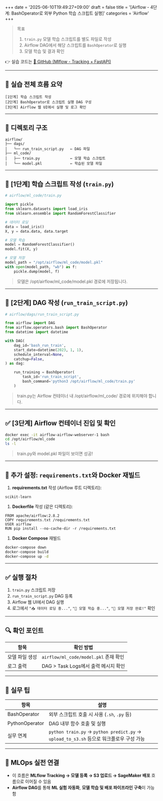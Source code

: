 +++
date = '2025-06-10T19:49:27+09:00'
draft = false
title = '[Airflow - 4단계: BashOperator로 외부 Python 학습 스크립트 실행]'
categories = 'Airflow'
+++

> 목표
> 
> 1. `train.py` 모델 학습 스크립트를 별도 파일로 작성
> 2. Airflow DAG에서 해당 스크립트를 `BashOperator`로 실행
> 3. 모델 학습 및 결과 확인

👉 실습 코드는 [🔗 GitHub (Mlflow - Tracking + FastAPI)](https://github.com/keonhoban/mlops-infra-labs/tree/main/airflow/04_BashOperator_and_Python_ML_Script)

---

## 🧭 실습 전체 흐름 요약

```
[1단계] 학습 스크립트 작성
[2단계] BashOperator로 스크립트 실행 DAG 구성
[3단계] Airflow 웹 UI에서 실행 및 로그 확인
```

---

## 📁 디렉토리 구조

```
airflow/
├── dags/
│   └── run_train_script.py   ← DAG 파일
├── ml_code/
│   ├── train.py              ← 모델 학습 스크립트
│   └── model.pkl             ← 학습된 모델 파일
```

---

## 🧪 [1단계] 학습 스크립트 작성 (`train.py`)

```python
# airflow/ml_code/train.py

import pickle
from sklearn.datasets import load_iris
from sklearn.ensemble import RandomForestClassifier

# 데이터 로딩
data = load_iris()
X, y = data.data, data.target

# 모델 학습
model = RandomForestClassifier()
model.fit(X, y)

# 모델 저장
model_path = "/opt/airflow/ml_code/model.pkl"
with open(model_path, "wb") as f:
    pickle.dump(model, f)
```

> 모델은 /opt/airflow/ml_code/model.pkl 경로에 저장됩니다.
> 

---

## 🧪 [2단계] DAG 작성 (`run_train_script.py`)

```python
# airflow/dags/run_train_script.py

from airflow import DAG
from airflow.operators.bash import BashOperator
from datetime import datetime

with DAG(
    dag_id='bash_run_train',
    start_date=datetime(2023, 1, 1),
    schedule_interval=None,
    catchup=False,
) as dag:

    run_training = BashOperator(
        task_id='run_train_script',
        bash_command='python3 /opt/airflow/ml_code/train.py'
    )
```

> train.py는 Airflow 컨테이너 내 /opt/airflow/ml_code/ 경로에 위치해야 합니다.
> 

---

## ✅ [3단계] Airflow 컨테이너 진입 및 확인

```bash
docker exec -it airflow-airflow-webserver-1 bash
cd /opt/airflow/ml_code
ls -l
```

> train.py와 model.pkl 파일이 보이면 성공!
> 

---

## 🔧 추가 설정: `requirements.txt`와 Docker 재빌드

1. **requirements.txt** 작성 (Airflow 루트 디렉토리):

```
scikit-learn
```

1. **Dockerfile** 작성 (같은 디렉토리):

```
FROM apache/airflow:2.8.2
COPY requirements.txt /requirements.txt
USER airflow
RUN pip install --no-cache-dir -r /requirements.txt
```

1. **Docker Compose** 재빌드

```bash
docker-compose down
docker-compose build
docker-compose up -d
```

---

## ✅ 실행 절차

1. `train.py` 스크립트 저장
2. `run_train_script.py` DAG 등록
3. Airflow 웹 UI에서 DAG 실행
4. 로그에서 `"📥 데이터 로딩 중..."`, `"🧠 모델 학습 중..."`, `"💾 모델 저장 완료!"` 확인

---

## 🔍 확인 포인트

| 항목 | 확인 방법 |
| --- | --- |
| 모델 파일 생성 | `airflow/ml_code/model.pkl` 존재 확인 |
| 로그 출력 | DAG > Task Logs에서 출력 메시지 확인 |

---

## 🧩 실무 팁

| 항목 | 설명 |
| --- | --- |
| BashOperator | 외부 스크립트 호출 시 사용 (`.sh`, `.py` 등) |
| PythonOperator | DAG 내부 함수 호출 및 실행 |
| 실무 연계 | `python train.py` → `python predict.py` → `upload_to_s3.sh` 등으로 워크플로우 구성 가능 |

---

## 🔧 MLOps 실전 연결

- 이 흐름은 **MLflow Tracking → 모델 등록 → S3 업로드 → SageMaker 배포** 흐름으로 이어질 수 있음
- **Airflow DAG**를 통해 **ML 실험 자동화**, **모델 학습 및 배포 파이프라인 구축**이 가능함
